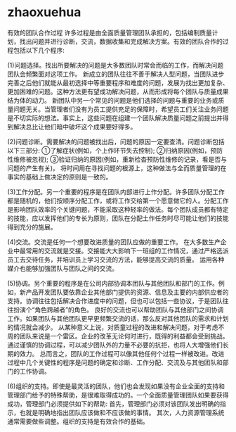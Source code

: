 # zhaoxuehua
有效的团队合作过程
许多过程是由全面质量管理团队承担的，包括编制质量计划，找出问题并进行诊断，交流，数据收集和完成解决方案。有效的团队合作的过程包括以下几个程序:

(1)问题选择。找出所要解决的问题是大多数团队时常会而临的工作，而解决问题团队会频繁面对这项工作。
新成立的团队往往不善于解决人型问题，当团队进步完善之后他们就能从最初选择中等重要程序和难度的问题，发展为找出更加复杂、更加困难的问题。这种方法更有望成功解决问题，从而形成将每个团队与质量成果结为体的动力。
新团队中另一个常见的问题是他们选择的问题与重要的业务或质量问题无关。当管理者们没有为员工提供充足的保障时，希望员工们关注业务问题是不切实际的想法。事实上，这些问题在组建一个团队解决质量问题之前提出并得到解决总比让他们暗中破坏这个成果要好得多。

(2)问题诊断。需要解决的问题被找出后，问题的原因一定要查清。问题诊断包括以下三部分:
①了解症状(例如，个上作环节失去控制);
②归纳原因(例如，预防性维修被忽视);
③验证归纳的原因(例如，重新检杳预防性维修的记录，看是否与问题的产生有关)。
将时间用在寻找问题的根源上，这种做法与全而质量管理的在事实的基础上做决定的原则是一致的。

(3)工作分配。另一个重要的程序是在团队内部进行上作分配。许多团队分配工作都是随机的，他们按顺序分配工作，或将工作交给第一个愿意做它的人。分配工作是影响团队效率的个关键问题，不能采取这种轻率的做法。每个团队成员都有特定的技能，应以发挥他们的专长为原则，团队在分配土作任务时尽可能让他们的技能得到充分的施展。

(4)交流。交流是任何一个想要改进质量的团队应做的重要工作。
在大多数生产企业中最常用的交流就是交接。交接能大大影响下一班组的工作情况，通过严格选派员工去交待任务，并培训员上学习交流的方法，能够提高交流的质量。
运用各种媒介也能够加强团队与团队之间的交流。

(5)协调。另个重要的程序是在公司内部协调本团队与其他团队和部门的工作。例如，新产品开发团队要依靠企业其他部门提供的资源、信息及主要的内部供应者的支持。协调往往包括解决合作进度中的问题，但也可以包括一些协议，于是团队往往扮演个“角色跨越者”的角色。
良好的交流也可以帮助团队与其他部门之间协调工作。如果团队与其他团队更早更频繁交流的话，那么反对其他团队的需求和计划的情况就会减少。
从某种意义上说，对质童过程的改进和解决问题，对于考虑不周的团队来说是一个雷区。企业的改革无论何时进行，既得的利益都会受到挑战。通过谨慎的协调过程，可以减少团队外的力量不必要的抗拒，也将人大增强他们长期的效力。
总而言之，团队的工作过程可以像其他任何个过程一样被改进。改进过程中几个关键性的程序是问题的确定和诊断、工作分配、交流及与其他团队和部门的工作协调。

(6)组织的支持。即使是最灵活的团队，他们也会发现如果没有企业全面的支持和管理部门给予的特殊帮助，是很难取得成功的。一个全面质量管理团队如果要获得成功，管理部门必须提供如下的帮助:
首先，管理部门必须对该团队发出明确的指示，也就是明确地指出团队应该做和不应该做的事情。
其次，人力资源管理系统通常需要做些调整。组织的支持是有效合作的基础。
